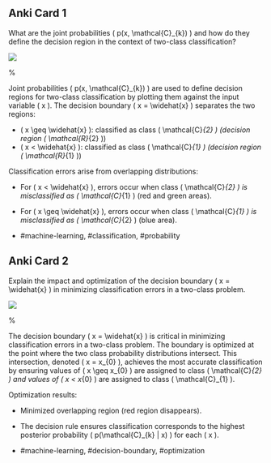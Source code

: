 ## Anki Card 1

What are the joint probabilities \( p(x, \mathcal{C}_{k}) \) and how do they define the decision region in the context of two-class classification?

![](https://cdn.mathpix.com/cropped/2024_05_26_7631da1ff57256b30effg-1.jpg?height=645&width=1258&top_left_y=227&top_left_x=270)

%

Joint probabilities \( p(x, \mathcal{C}_{k}) \) are used to define decision regions for two-class classification by plotting them against the input variable \( x \). The decision boundary \( x = \widehat{x} \) separates the two regions: 
- \( x \geq \widehat{x} \): classified as class \( \mathcal{C}_{2} \) (decision region \( \mathcal{R}_{2} \))
- \( x < \widehat{x} \): classified as class \( \mathcal{C}_{1} \) (decision region \( \mathcal{R}_{1} \))

Classification errors arise from overlapping distributions:
- For \( x < \widehat{x} \), errors occur when class \( \mathcal{C}_{2} \) is misclassified as \( \mathcal{C}_{1} \) (red and green areas).
- For \( x \geq \widehat{x} \), errors occur when class \( \mathcal{C}_{1} \) is misclassified as \( \mathcal{C}_{2} \) (blue area).

- #machine-learning, #classification, #probability

## Anki Card 2

Explain the impact and optimization of the decision boundary \( x = \widehat{x} \) in minimizing classification errors in a two-class problem.

![](https://cdn.mathpix.com/cropped/2024_05_26_7631da1ff57256b30effg-1.jpg?height=645&width=1258&top_left_y=227&top_left_x=270)

%

The decision boundary \( x = \widehat{x} \) is critical in minimizing classification errors in a two-class problem. The boundary is optimized at the point where the two class probability distributions intersect. This intersection, denoted \( x = x_{0} \), achieves the most accurate classification by ensuring values of \( x \geq x_{0} \) are assigned to class \( \mathcal{C}_{2} \) and values of \( x < x_{0} \) are assigned to class \( \mathcal{C}_{1} \).

Optimization results:
- Minimized overlapping region (red region disappears).
- The decision rule ensures classification corresponds to the highest posterior probability \( p(\mathcal{C}_{k} | x) \) for each \( x \).

- #machine-learning, #decision-boundary, #optimization
